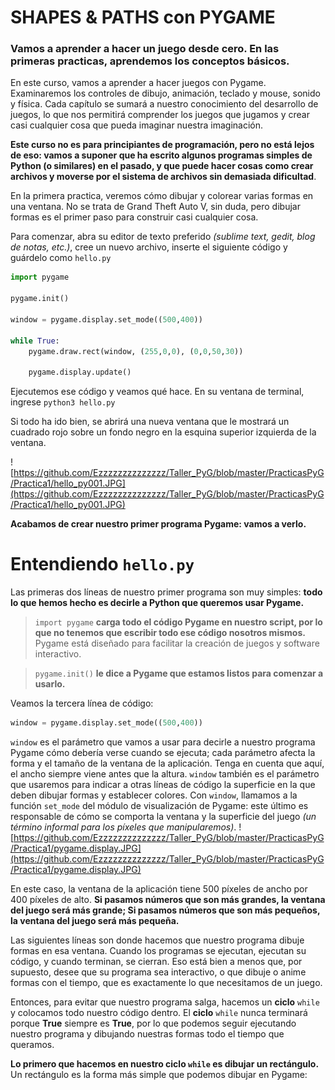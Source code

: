 
# SHAPES & PATHS con PYGAME
### Vamos a aprender a hacer un juego desde cero. En las primeras practicas, aprendemos los conceptos básicos.

En este curso, vamos a aprender a hacer juegos con Pygame. Examinaremos los controles de dibujo, animación, teclado y mouse, sonido y física. Cada capítulo se sumará a nuestro conocimiento del desarrollo de juegos, lo que nos permitirá comprender los juegos que jugamos y crear casi cualquier cosa que pueda imaginar nuestra imaginación.

**Este curso no es para principiantes de programación, pero no está lejos de eso: vamos a suponer que ha escrito algunos programas simples de Python (o similares) en el pasado, y que puede hacer cosas como crear archivos y moverse por el sistema de archivos sin demasiada dificultad**.

En la primera practica, veremos cómo dibujar y colorear varias formas en una ventana. No se trata de Grand Theft Auto V, sin duda, pero dibujar formas es el primer paso para construir casi cualquier cosa.

Para comenzar, abra su editor de texto preferido *(sublime text, gedit, blog de notas, etc.)*, cree un nuevo archivo, inserte el siguiente código y guárdelo como `hello.py`

```python 
import pygame 

pygame.init()

window = pygame.display.set_mode((500,400))

while True:
	pygame.draw.rect(window, (255,0,0), (0,0,50,30))

	pygame.display.update()
```

Ejecutemos ese código y veamos qué hace. En su ventana de terminal, ingrese `python3 hello.py`

Si todo ha ido bien, se abrirá una nueva ventana que le mostrará un cuadrado rojo sobre un fondo negro en la esquina superior izquierda de la ventana. 

![https://github.com/Ezzzzzzzzzzzzzz/Taller_PyG/blob/master/PracticasPyG/Practica1/hello_py001.JPG](https://github.com/Ezzzzzzzzzzzzzz/Taller_PyG/blob/master/PracticasPyG/Practica1/hello_py001.JPG)

**Acabamos de crear nuestro primer programa Pygame: vamos a verlo.**

# Entendiendo `hello.py`
Las primeras dos líneas de nuestro primer programa son muy simples: **todo lo que hemos hecho es decirle a Python que queremos usar Pygame.** 

> `import pygame` **carga todo el código Pygame en nuestro script, por lo que no tenemos que escribir todo ese código nosotros mismos.** Pygame está diseñado para facilitar la creación de juegos y software interactivo.

>`pygame.init()` **le dice a Pygame que estamos listos para comenzar a usarlo.**

Veamos la tercera línea de código:
```python
window = pygame.display.set_mode((500,400))
```
`window` es el parámetro que vamos a usar para decirle a nuestro programa Pygame cómo debería verse cuando se ejecuta; cada parámetro afecta la forma y el tamaño de la ventana de la aplicación. Tenga en cuenta que aquí, el ancho siempre viene antes que la altura. `window` también es el parámetro que usaremos para indicar a otras líneas de código la superficie en la que deben dibujar formas y establecer colores. Con `window`, llamamos a la función `set_mode` del módulo de visualización de Pygame: este último es responsable de cómo se comporta la ventana y la superficie del juego *(un término informal para los píxeles que manipularemos)*. 
![https://github.com/Ezzzzzzzzzzzzzz/Taller_PyG/blob/master/PracticasPyG/Practica1/pygame.display.JPG](https://github.com/Ezzzzzzzzzzzzzz/Taller_PyG/blob/master/PracticasPyG/Practica1/pygame.display.JPG)

En este caso, la ventana de la aplicación tiene 500 píxeles de ancho por 400 píxeles de alto. **Si pasamos números que son más grandes, la ventana del juego será más grande; Si pasamos números que son más pequeños, la ventana del juego será más pequeña.**

Las siguientes líneas son donde hacemos que nuestro programa dibuje formas en esa ventana. Cuando los programas se ejecutan, ejecutan su código, y cuando terminan, se cierran. Eso está bien a menos que, por supuesto, desee que su programa sea interactivo, o que dibuje o anime formas con el tiempo, que es exactamente lo que necesitamos de un juego.

Entonces, para evitar que nuestro programa salga, hacemos un **ciclo** `while` y colocamos todo nuestro código dentro. El **ciclo** `while` nunca terminará porque **True** siempre es **True**, por lo que podemos seguir ejecutando nuestro programa y dibujando nuestras formas todo el tiempo que queramos.

**Lo primero que hacemos en nuestro ciclo `while` es dibujar un rectángulo.** Un rectángulo es la forma más simple que podemos dibujar en Pygame:




<!--stackedit_data:
eyJoaXN0b3J5IjpbLTE1NTAyNzM2OSwtMjA2NTAyOTkzMCwtNz
k0ODgxNjEyXX0=
-->